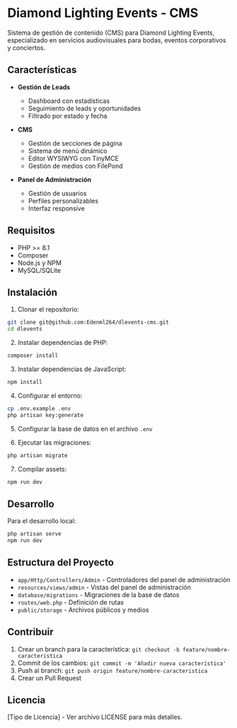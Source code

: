 # Diamond Lighting Events - CMS

Sistema de gestión de contenido (CMS) para Diamond Lighting Events, especializado en servicios audiovisuales para bodas, eventos corporativos y conciertos.

## Características

- **Gestión de Leads**
  - Dashboard con estadísticas
  - Seguimiento de leads y oportunidades
  - Filtrado por estado y fecha

- **CMS**
  - Gestión de secciones de página
  - Sistema de menú dinámico
  - Editor WYSIWYG con TinyMCE
  - Gestión de medios con FilePond

- **Panel de Administración**
  - Gestión de usuarios
  - Perfiles personalizables
  - Interfaz responsive

## Requisitos

- PHP >= 8.1
- Composer
- Node.js y NPM
- MySQL/SQLite

## Instalación

1. Clonar el repositorio:
```bash
git clone git@github.com:Edenml264/dlevents-cms.git
cd dlevents
```

2. Instalar dependencias de PHP:
```bash
composer install
```

3. Instalar dependencias de JavaScript:
```bash
npm install
```

4. Configurar el entorno:
```bash
cp .env.example .env
php artisan key:generate
```

5. Configurar la base de datos en el archivo `.env`

6. Ejecutar las migraciones:
```bash
php artisan migrate
```

7. Compilar assets:
```bash
npm run dev
```

## Desarrollo

Para el desarrollo local:

```bash
php artisan serve
npm run dev
```

## Estructura del Proyecto

- `app/Http/Controllers/Admin` - Controladores del panel de administración
- `resources/views/admin` - Vistas del panel de administración
- `database/migrations` - Migraciones de la base de datos
- `routes/web.php` - Definición de rutas
- `public/storage` - Archivos públicos y medios

## Contribuir

1. Crear un branch para la característica: `git checkout -b feature/nombre-caracteristica`
2. Commit de los cambios: `git commit -m 'Añadir nueva característica'`
3. Push al branch: `git push origin feature/nombre-caracteristica`
4. Crear un Pull Request

## Licencia

[Tipo de Licencia] - Ver archivo LICENSE para más detalles.

